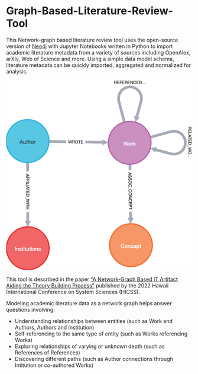 # Graph-Based-Literature-Review-Tool

This Network-graph based literature review tool uses the open-source version of [Neo4j](https://neo4j.com/) with Jupyter Notebooks written in Python to import academic literature metadata from a variety of sources including OpenAlex, arXiv, Web of Science and more. Using a simple data model schema, literature metadata can be quickly imported, aggregated and normalized for analysis. 

![Data Model Schema](https://github.com/vtmike2015/Graph-Based-Literature-Review-Tool/blob/main/Images/Data_Schema.png "Data Model Schema")

This tool is described in the paper ["A Network-Graph Based IT Artifact Aiding the Theory Building Process"](https://scholarspace.manoa.hawaii.edu/handle/10125/80136) published by the 2022 Hawaii International Conference on System Sciences (HICSS).

Modeling academic literature data as a network graph helps answer questions involving:
<ul>
<li>Understanding relationships between entities (such as Work and Authors, Authors and Institution)</li>
<li>Self-referencing to the same type of entity (such as Works referencing Works)</li>
<li>Exploring relationships of varying or unknown depth (such as References of References)</li>
<li>Discovering different paths (such as Author connections through Intitution or co-authored Works)</li>
</ul>
